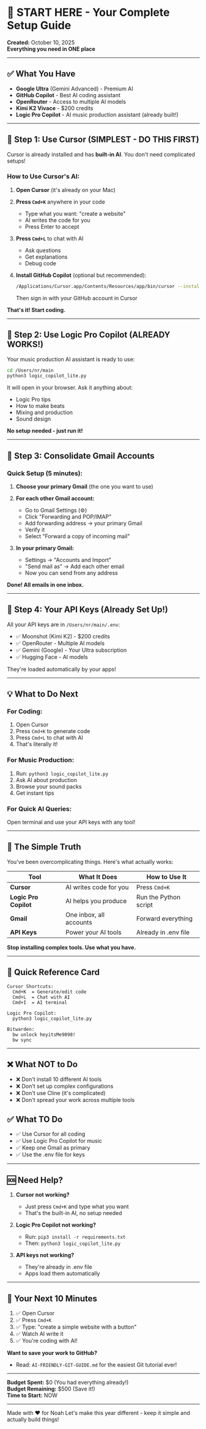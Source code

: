 # 🚀 START HERE - Your Complete Setup Guide

**Created:** October 10, 2025  
**Everything you need in ONE place**

---

## ✅ What You Have

- **Google Ultra** (Gemini Advanced) - Premium AI
- **GitHub Copilot** - Best AI coding assistant
- **OpenRouter** - Access to multiple AI models
- **Kimi K2 Vivace** - $200 credits
- **Logic Pro Copilot** - AI music production assistant (already built!)

---

## 🎯 Step 1: Use Cursor (SIMPLEST - DO THIS FIRST)

Cursor is already installed and has **built-in AI**. You don't need complicated setups!

### How to Use Cursor's AI:

1. **Open Cursor** (it's already on your Mac)

2. **Press `Cmd+K`** anywhere in your code
   - Type what you want: "create a website"
   - AI writes the code for you
   - Press Enter to accept

3. **Press `Cmd+L`** to chat with AI
   - Ask questions
   - Get explanations
   - Debug code

4. **Install GitHub Copilot** (optional but recommended):
   ```bash
   /Applications/Cursor.app/Contents/Resources/app/bin/cursor --install-extension GitHub.copilot
   ```
   Then sign in with your GitHub account in Cursor

**That's it! Start coding.**

---

## 🎵 Step 2: Use Logic Pro Copilot (ALREADY WORKS!)

Your music production AI assistant is ready to use:

```bash
cd /Users/nr/main
python3 logic_copilot_lite.py
```

It will open in your browser. Ask it anything about:
- Logic Pro tips
- How to make beats
- Mixing and production
- Sound design

**No setup needed - just run it!**

---

## 📧 Step 3: Consolidate Gmail Accounts

### Quick Setup (5 minutes):

1. **Choose your primary Gmail** (the one you want to use)

2. **For each other Gmail account:**
   - Go to Gmail Settings (⚙️)
   - Click "Forwarding and POP/IMAP"
   - Add forwarding address → your primary Gmail
   - Verify it
   - Select "Forward a copy of incoming mail"

3. **In your primary Gmail:**
   - Settings → "Accounts and Import"
   - "Send mail as" → Add each other email
   - Now you can send from any address

**Done! All emails in one inbox.**

---

## 🔑 Step 4: Your API Keys (Already Set Up!)

All your API keys are in `/Users/nr/main/.env`:

- ✅ Moonshot (Kimi K2) - $200 credits
- ✅ OpenRouter - Multiple AI models
- ✅ Gemini (Google) - Your Ultra subscription
- ✅ Hugging Face - AI models

They're loaded automatically by your apps!

---

## 💡 What to Do Next

### For Coding:
1. Open Cursor
2. Press `Cmd+K` to generate code
3. Press `Cmd+L` to chat with AI
4. That's literally it!

### For Music Production:
1. Run: `python3 logic_copilot_lite.py`
2. Ask AI about production
3. Browse your sound packs
4. Get instant tips

### For Quick AI Queries:
Open terminal and use your API keys with any tool!

---

## 🎯 The Simple Truth

You've been overcomplicating things. Here's what actually works:

| Tool | What It Does | How to Use It |
|------|--------------|---------------|
| **Cursor** | AI writes code for you | Press `Cmd+K` |
| **Logic Pro Copilot** | AI helps you produce | Run the Python script |
| **Gmail** | One inbox, all accounts | Forward everything |
| **API Keys** | Power your AI tools | Already in .env file |

**Stop installing complex tools. Use what you have.**

---

## 📝 Quick Reference Card

```
Cursor Shortcuts:
  Cmd+K  = Generate/edit code
  Cmd+L  = Chat with AI
  Cmd+I  = AI terminal

Logic Pro Copilot:
  python3 logic_copilot_lite.py
  
Bitwarden:
  bw unlock heyitsMe9898!
  bw sync
```

---

## ❌ What NOT to Do

- ❌ Don't install 10 different AI tools
- ❌ Don't set up complex configurations
- ❌ Don't use Cline (it's complicated)
- ❌ Don't spread your work across multiple tools

## ✅ What TO Do

- ✅ Use Cursor for all coding
- ✅ Use Logic Pro Copilot for music
- ✅ Keep one Gmail as primary
- ✅ Use the .env file for keys

---

## 🆘 Need Help?

1. **Cursor not working?**
   - Just press `Cmd+K` and type what you want
   - That's the built-in AI, no setup needed

2. **Logic Pro Copilot not working?**
   - Run: `pip3 install -r requirements.txt`
   - Then: `python3 logic_copilot_lite.py`

3. **API keys not working?**
   - They're already in .env file
   - Apps load them automatically

---

## 🎯 Your Next 10 Minutes

1. ✅ Open Cursor
2. ✅ Press `Cmd+K`
3. ✅ Type: "create a simple website with a button"
4. ✅ Watch AI write it
5. ✅ You're coding with AI!

**Want to save your work to GitHub?**
- Read: `AI-FRIENDLY-GIT-GUIDE.md` for the easiest Git tutorial ever!

---

**Budget Spent:** $0 (You had everything already!)  
**Budget Remaining:** $500 (Save it!)  
**Time to Start:** NOW

---

Made with ❤️ for Noah
Let's make this year different - keep it simple and actually build things!

